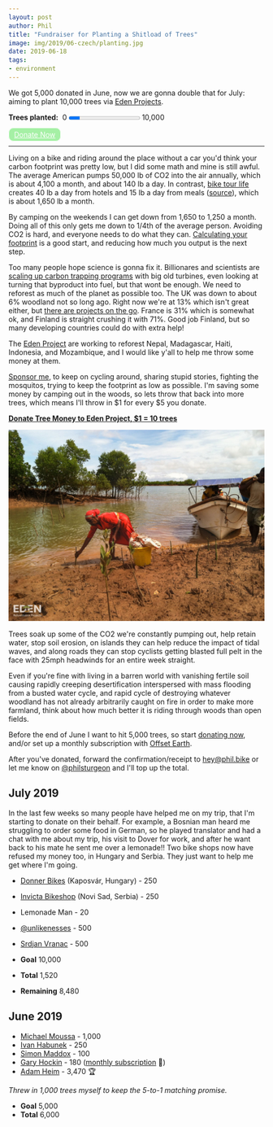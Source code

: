 ```yaml
---
layout: post
author: Phil
title: "Fundraiser for Planting a Shitload of Trees"
image: img/2019/06-czech/planting.jpg
date: 2019-06-18
tags:
- environment
---
```



<div>
  <p>We got 5,000 donated in June, now we are gonna double that for July: aiming to plant 10,000 trees via <a href="https://edenprojects.org/user/philsturgeon/">Eden Projects</a>.</p>

  <label for="trees-planted" style="font-weight: bold">Trees planted:</label>&nbsp;
  0 <progress id="trees-planted" max="10000" value="1520">1,520 trees</progress> 10,000<br>
  <br>
  <a href="https://edenprojects.org/user/philsturgeon/" style="padding: 4px 10px; border: #fff 1px solid; color: #fff; border-radius: 10px; opacity: 0.8; background-color: lightgreen">Donate Now</a>
</div>

<hr>

Living on a bike and riding around the place without a car you'd think your carbon footprint was pretty low, but I did some math and mine is still awful. The average American pumps 50,000 lb of CO2 into the air annually, which is about 4,100 a month, and about 140 lb a day. In contrast, [bike tour life](/euro-trip-two-months/) creates 40 lb a day from hotels and 15 lb a day from meals ([source](https://carbonfund.org/how-we-calculate/)), which is about 1,650 lb a month.

By camping on the weekends I can get down from 1,650 to 1,250 a month. Doing all of this only gets me down to 1/4th of the average person. Avoiding CO2 is hard, and everyone needs to do what they can. [Calculating your footprint](https://carbonfund.org/calculate-your-footprint/) is a good start, and reducing how much you output is the next step.

Too many people hope science is gonna fix it. Billionares and scientists are [scaling up carbon trapping programs](https://www.theguardian.com/environment/2018/feb/04/carbon-emissions-negative-emissions-technologies-capture-storage-bill-gates) with big old turbines, even looking at turning that byproduct into fuel, but that wont be enough. We need to reforest as much of the planet as possible too. The UK was down to about 6% woodland not so long ago. Right now we're at 13% which isn't great either, but [there are projects on the go](https://www.citylab.com/environment/2018/01/northern-forest-united-kingdom/550025/). France is 31% which is somewhat ok, and Finland is straight crushing it with 71%. Good job Finland, but so many developing countries could do with extra help!

The [Eden Project](https://edenprojects.org/) are working to reforest Nepal, Madagascar, Haiti, Indonesia, and Mozambique, and I would like y'all to help me throw some money at them.

[Sponsor me](https://edenprojects.org/user/philsturgeon/), to keep on cycling around, sharing stupid stories, fighting the mosquitos, trying to keep the footprint as low as possible. I'm saving some money by camping out in the woods, so lets throw that back into more trees, which means I'll throw in $1 for every $5 you donate.

**[Donate Tree Money to Eden Project, $1 = 10 trees](https://edenprojects.org/user/philsturgeon/)**

![](img/2019/06-trees/tree-banks.jpg)

Trees soak up some of the CO2 we're constantly pumping out, help retain water, stop soil erosion, on islands they can help reduce the impact of tidal waves, and along roads they can stop cyclists getting blasted full pelt in the face with 25mph headwinds for an entire week straight.

Even if you're fine with living in a barren world with vanishing fertile soil causing rapidly creeping desertification interspersed with mass flooding from a busted water cycle, and rapid cycle of destroying whatever woodland has not already arbitrarily caught on fire in order to make more farmland, think about how much better it is riding through woods than open fields.

Before the end of June I want to hit 5,000 trees, so start [donating now](https://edenprojects.org/user/philsturgeon/), and/or set up a monthly subscription with [Offset Earth](https://offset.earth/).

After you've donated, forward the confirmation/receipt to hey@phil.bike or let me know on [@philsturgeon](https://twitter.com/philsturgeon) and I'll top up the total.

## July 2019

In the last few weeks so many people have helped me on my trip, that I'm starting to donate on their behalf. For example, a Bosnian man heard me struggling to order some food in German, so he played translator and had a chat with me about my trip, his visit to Dover for work, and after he want back to his mate he sent me over a lemonade!! Two bike shops now have refused my money too, in Hungary and Serbia. They just want to help me get where I'm going. 

- [Donner Bikes](https://www.facebook.com/donnerbike/about/) (Kaposvár, Hungary) - 250
- [Invicta Bikeshop](http://invictabike.rs/) (Novi Sad, Serbia) - 250
- Lemonade Man - 20
- [@unlikenesses](https://twitter.com/unlikenesses) - 500
- [Srdjan Vranac](https://vranac.io/) - 500

- **Goal** 10,000
- **Total** 1,520
- **Remaining** 8,480

## June 2019

- [Michael Moussa](@michaelmoussa) - 1,000
- [Ivan Habunek](https://twitter.com/ihabunek) - 250
- [Simon Maddox](https://twitter.com/simonmaddox) - 100
- [Gary Hockin](https://twitter.com/GeeH) - 180 ([monthly subscription](https://offset.earth/) 🏅)
- [Adam Heim](https://twitter.com/truckingsim) - 3,470 🏆

_Threw in 1,000 trees myself to keep the 5-to-1 matching promise._

- **Goal** 5,000
- **Total** 6,000

